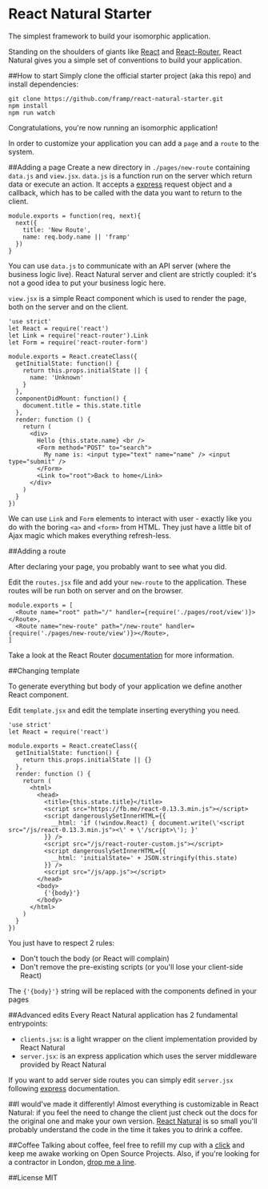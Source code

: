 React Natural Starter
========

The simplest framework to build your isomorphic application.

Standing on the shoulders of giants like [React](http://facebook.github.io/react/) and [React-Router](https://github.com/rackt/react-router), React Natural gives you a simple set of conventions to build your application.

##How to start
Simply clone the official starter project (aka this repo) and install dependencies:

    git clone https://github.com/framp/react-natural-starter.git
    npm install
    npm run watch

Congratulations, you're now running an isomorphic application!

In order to customize your application you can add a `page` and a `route` to the system.

##Adding a page
Create a new directory in `./pages/new-route` containing `data.js` and `view.jsx`.
`data.js` is a function run on the server which return data or execute an action.
It accepts a [express](https://github.com/strongloop/express) request object and a callback, which has to be called with the data you want to return to the client.

    module.exports = function(req, next){
      next({
        title: 'New Route',
        name: req.body.name || 'framp'
      })
    } 

You can use `data.js` to communicate with an API server (where the business logic live).
React Natural server and client are strictly coupled: it's not a good idea to put your business logic here.

`view.jsx` is a simple React component which is used to render the page, both on the server and on the client.

    'use strict'
    let React = require('react')
    let Link = require('react-router').Link
    let Form = require('react-router-form')

    module.exports = React.createClass({
      getInitialState: function() {
        return this.props.initialState || { 
          name: 'Unknown'
        }
      },
      componentDidMount: function() {
        document.title = this.state.title
      },
      render: function () {
        return (
          <div>
            Hello {this.state.name} <br />
            <Form method="POST" to="search">
              My name is: <input type="text" name="name" /> <input type="submit" />
            </Form>
            <Link to="root">Back to home</Link>
          </div>
        )
      }
    })

We can use `Link` and `Form` elements to interact with user - exactly like you do with the boring `<a>` and `<form>` from HTML.
They just have a little bit of Ajax magic which makes everything refresh-less.

##Adding a route

After declaring your page, you probably want to see what you did.

Edit the `routes.jsx` file and add your `new-route` to the application.
These routes will be run both on server and on the browser.

    module.exports = [
      <Route name="root" path="/" handler={require('./pages/root/view')}></Route>,
      <Route name="new-route" path="/new-route" handler={require('./pages/new-route/view')}></Route>,
    ]
    
Take a look at the React Router [documentation](http://rackt.github.io/react-router/) for more information.

##Changing <head> template

To generate everything but body of your application we define another React component.

Edit `template.jsx` and edit the template inserting everything you need.

    'use strict'
    let React = require('react')

    module.exports = React.createClass({
      getInitialState: function() {
        return this.props.initialState || {}
      },
      render: function () {
        return (
          <html>
            <head>
              <title>{this.state.title}</title>
              <script src="https://fb.me/react-0.13.3.min.js"></script>
              <script dangerouslySetInnerHTML={{
                __html: 'if (!window.React) { document.write(\'<script src="/js/react-0.13.3.min.js"><\' + \'/script>\'); }'
              }} />
              <script src="/js/react-router-custom.js"></script>
              <script dangerouslySetInnerHTML={{
                __html: 'initialState=' + JSON.stringify(this.state)
              }} />
              <script src="/js/app.js"></script>
            </head>
            <body>
              {'{body}'}
            </body>
          </html>
        )
      }
    })

You just have to respect 2 rules:

  - Don't touch the body (or React will complain)
  - Don't remove the pre-existing scripts (or you'll lose your client-side React)
  
The `{'{body}'}` string will be replaced with the components defined in your pages

##Advanced edits
Every React Natural application has 2 fundamental entrypoints:

 - `clients.jsx`: is a light wrapper on the client implementation provided by React Natural
 - `server.jsx`: is an express application which uses the server middleware provided by React Natural

If you want to add server side routes you can simply edit `server.jsx` following [express](https://github.com/strongloop/express) documentation.

##I would've made it differently!
Almost everything is customizable in React Natural: if you feel the need to change the client just check out the docs for the original one and make your own version.
[React Natural](http://github.com/framp/react-natural/) is so small you'll probably understand the code in the time it takes you to drink a coffee.

##Coffee
Talking about coffee, feel free to refill my cup with a [click](https://www.paypal.com/cgi-bin/webscr?cmd=_s-xclick&hosted_button_id=BDPUGENG892JA) and keep me awake working on Open Source Projects.
Also, if you're looking for a contractor in London, [drop me a line](mailto:hi@framp.me).

##License
MIT
